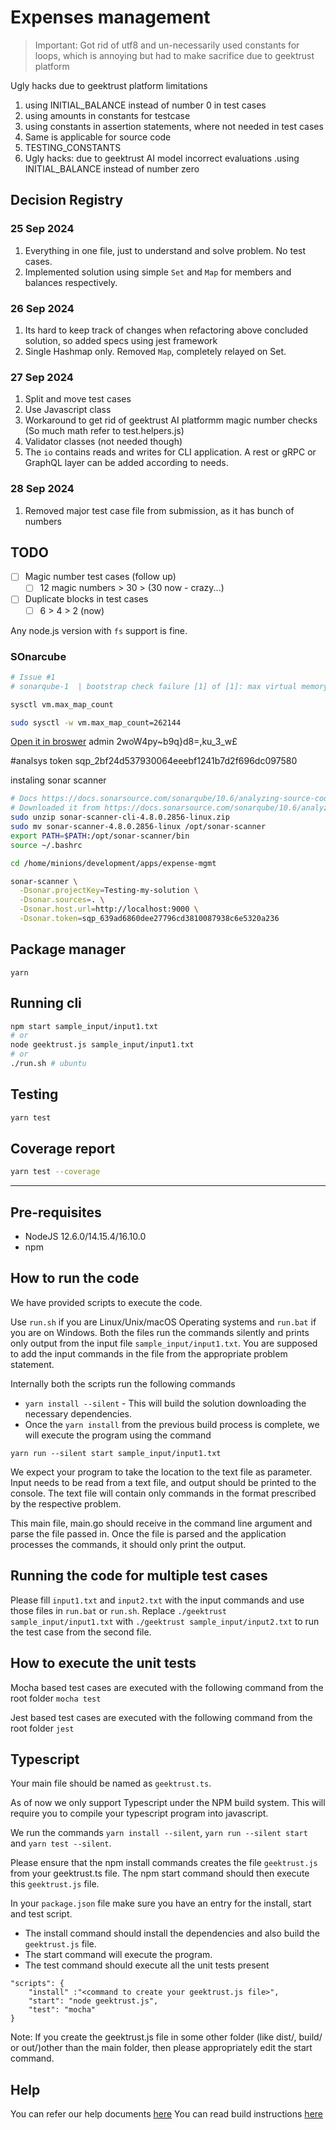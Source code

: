 # Expenses management

> Important: Got rid of utf8 and un-necessarily used constants for loops, which is annoying but had to make sacrifice due to geektrust platform

Ugly hacks due to geektrust platform limitations

1. using INITIAL_BALANCE instead of number 0 in test cases
2. using amounts in constants for testcase
3. using constants in assertion statements, where not needed in test cases 
4. Same is applicable for source code
5. TESTING_CONSTANTS
6. Ugly hacks: due to geektrust AI model incorrect evaluations .using INITIAL_BALANCE instead of number zero


## Decision Registry

### 25 Sep 2024

1. Everything in one file, just to understand and solve problem. No test cases.
2. Implemented solution using simple `Set` and `Map` for members and balances respectively.


### 26 Sep 2024

1. Its hard to keep track of changes when refactoring above concluded solution, so added specs using jest framework
2. Single Hashmap only. Removed `Map`, completely relayed on Set.

### 27 Sep 2024

1. Split and move test cases
2. Use Javascript class
3. Workaround to get rid of geektrust AI platformm magic number checks (So much math refer to test.helpers.js)
4. Validator classes (not needed though)
5. The `io` contains reads and writes for CLI application. A rest or gRPC or GraphQL layer can be added according to needs.

### 28 Sep 2024

1. Removed major test case file from submission, as it has bunch of numbers


## TODO

- [ ] Magic number test cases (follow up)
  - [ ] 12 magic numbers > 30 > (30 now - crazy...)
- [ ] Duplicate blocks in test cases 
  - [ ] 6 > 4 > 2 (now)

Any node.js version with `fs` support is fine.


### SOnarcube

```bash
# Issue #1
# sonarqube-1  | bootstrap check failure [1] of [1]: max virtual memory areas vm.max_map_count [65530] is too low, increase to at least [262144]; for more information see [https://www.elastic.co/guide/en/elasticsearch/reference/8.13/_maximum_map_count_check.html]

sysctl vm.max_map_count

sudo sysctl -w vm.max_map_count=262144


```

[Open it in broswer](http://localhost:9000/account/reset_password)
admin 
2woW4py~b9q}d8=,ku_3_w£

#analsys token
sqp_2bf24d537930064eeebf1241b7d2f696dc097580


instaling sonar scanner

```bash
# Docs https://docs.sonarsource.com/sonarqube/10.6/analyzing-source-code/scanners/sonarscanner/
# Downloaded it from https://docs.sonarsource.com/sonarqube/10.6/analyzing-source-code/scanners/sonarscanner/ (Linuxx64 and 6.2 version)
sudo unzip sonar-scanner-cli-4.8.0.2856-linux.zip
sudo mv sonar-scanner-4.8.0.2856-linux /opt/sonar-scanner
export PATH=$PATH:/opt/sonar-scanner/bin
source ~/.bashrc

cd /home/minions/development/apps/expense-mgmt

sonar-scanner \
  -Dsonar.projectKey=Testing-my-solution \
  -Dsonar.sources=. \
  -Dsonar.host.url=http://localhost:9000 \
  -Dsonar.token=sqp_639ad6860dee27796cd3810087938c6e5320a236
```
## Package manager

`yarn`

## Running cli

```bash
npm start sample_input/input1.txt 
# or
node geektrust.js sample_input/input1.txt 
# or
./run.sh # ubuntu
```

## Testing

```bash
yarn test
```

## Coverage report

```bash
yarn test --coverage
```

---
## Pre-requisites
* NodeJS 12.6.0/14.15.4/16.10.0
* npm

## How to run the code

We have provided scripts to execute the code. 

Use `run.sh` if you are Linux/Unix/macOS Operating systems and `run.bat` if you are on Windows.  Both the files run the commands silently and prints only output from the input file `sample_input/input1.txt`. You are supposed to add the input commands in the file from the appropriate problem statement. 

Internally both the scripts run the following commands 

 * `yarn install --silent` - This will build the solution downloading the necessary dependencies.
 * Once the `yarn install` from the previous build process is complete, we will execute the program using the command

`yarn run --silent start sample_input/input1.txt`

We expect your program to take the location to the text file as parameter. Input needs to be read from a text file, and output should be printed to the console. The text file will contain only commands in the format prescribed by the respective problem.

This main file, main.go should receive in the command line argument and parse the file passed in. Once the file is parsed and the application processes the commands, it should only print the output.

 ## Running the code for multiple test cases

 Please fill `input1.txt` and `input2.txt` with the input commands and use those files in `run.bat` or `run.sh`. Replace `./geektrust sample_input/input1.txt` with `./geektrust sample_input/input2.txt` to run the test case from the second file. 

 ## How to execute the unit tests

 Mocha based test cases are executed with the following command from the root folder
`mocha test`

Jest based test cases are executed with the following command from the root folder
`jest`

## Typescript

Your main file should be named as `geektrust.ts`.

As of now we only support Typescript under the NPM build system. This will require you to compile your typescript program into javascript.

We run the commands `yarn install --silent`, `yarn run --silent start` and `yarn test --silent`.

Please ensure that the npm install commands creates the file `geektrust.js` from your geektrust.ts file. The npm start command should then execute this `geektrust.js` file.

In your `package.json` file make sure you have an entry for the install, start and test script.

* The install command should install the dependencies and also build the `geektrust.js` file.
* The start command will execute the program.
* The test command should execute all the unit tests present

```
"scripts": {
    "install" :"<command to create your geektrust.js file>",
    "start": "node geektrust.js",
    "test": "mocha"
}
```

Note: If you create the geektrust.js file in some other folder (like dist/, build/ or out/)other than the main folder, then please appropriately edit the start command.

## Help

You can refer our help documents [here](https://help.geektrust.com)
You can read build instructions [here](https://github.com/geektrust/coding-problem-artefacts/tree/master/NodeJS)